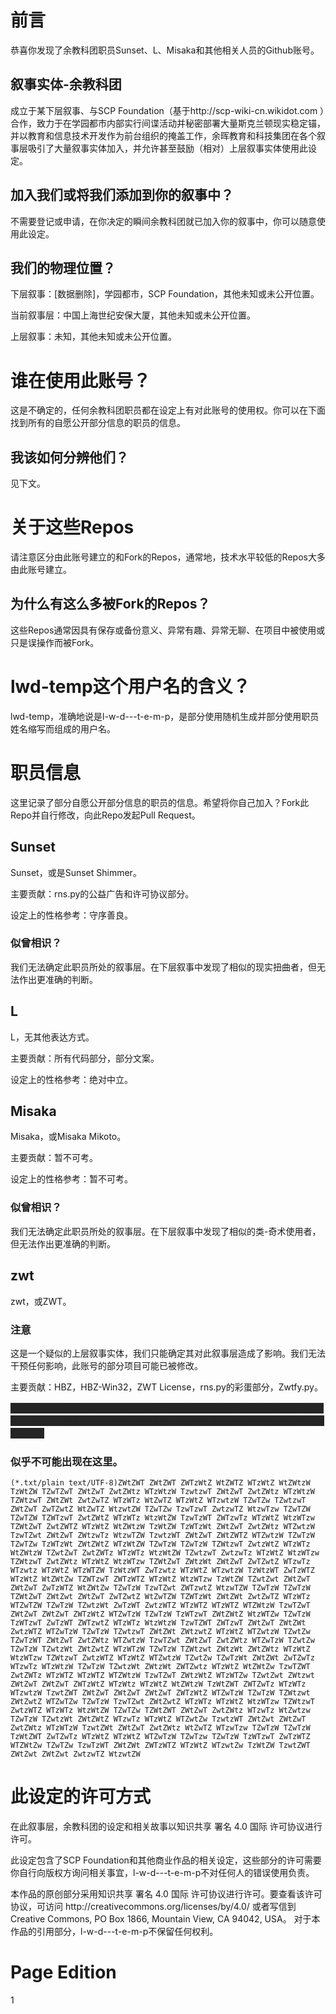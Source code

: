 # 前言
恭喜你发现了余教科团职员Sunset、L、Misaka和其他相关人员的Github账号。

## 叙事实体-余教科团
成立于某下层叙事、与SCP Foundation（基于http://scp-wiki-cn.wikidot.com ）合作，致力于在学园都市内部实行间谍活动并秘密部署大量斯克兰顿现实稳定锚，并以教育和信息技术开发作为前台组织的掩盖工作，余晖教育和科技集团在各个叙事层吸引了大量叙事实体加入，并允许甚至鼓励（相对）上层叙事实体使用此设定。

## 加入我们或将我们添加到你的叙事中？
不需要登记或申请，在你决定的瞬间余教科团就已加入你的叙事中，你可以随意使用此设定。

## 我们的物理位置？
下层叙事：[数据删除]，学园都市，SCP Foundation，其他未知或未公开位置。

当前叙事层：中国上海世纪安保大厦，其他未知或未公开位置。

上层叙事：未知，其他未知或未公开位置。

# 谁在使用此账号？
这是不确定的，任何余教科团职员都在设定上有对此账号的使用权。你可以在下面找到所有的自愿公开部分信息的职员的信息。

## 我该如何分辨他们？
见下文。

# 关于这些Repos
请注意区分由此账号建立的和Fork的Repos，通常地，技术水平较低的Repos大多由此账号建立。

## 为什么有这么多被Fork的Repos？
这些Repos通常因具有保存或备份意义、异常有趣、异常无聊、在项目中被使用或只是误操作而被Fork。

# lwd-temp这个用户名的含义？
lwd-temp，准确地说是l-w-d---t-e-m-p，是部分使用随机生成并部分使用职员姓名缩写而组成的用户名。

# 职员信息
这里记录了部分自愿公开部分信息的职员的信息。希望将你自己加入？Fork此Repo并自行修改，向此Repo发起Pull Request。

## Sunset
Sunset，或是Sunset Shimmer。

主要贡献：rns.py的公益广告和许可协议部分。

设定上的性格参考：守序善良。

### 似曾相识？
我们无法确定此职员所处的叙事层。在下层叙事中发现了相似的现实扭曲者，但无法作出更准确的判断。

## L
L，无其他表达方式。

主要贡献：所有代码部分，部分文案。

设定上的性格参考：绝对中立。

## Misaka
Misaka，或Misaka Mikoto。

主要贡献：暂不可考。

设定上的性格参考：暂不可考。

### 似曾相识？
我们无法确定此职员所处的叙事层。在下层叙事中发现了相似的类-奇术使用者，但无法作出更准确的判断。

## zwt
zwt，或ZWT。

### 注意
这是一个疑似的上层叙事实体，我们只能确定其对此叙事层造成了影响。我们无法干预任何影响，此账号的部分项目可能已被修改。

主要贡献：HBZ，HBZ-Win32，ZWT License，rns.py的彩蛋部分，Zwtfy.py。

<span class="heimu" title="？？？">似乎有记录的造成的最恶劣影响是修改rns.py的作者信息并且很快就被改回来了...</span><span class="heimu" title="你知道的太多了">~~看来如果真的是上层叙事也应该很可爱吧~~...</span><span class="heimu" title="SCP基金会警告">希望不会突然开始虐角色或删除世界线什么的...</span>

### 似乎不可能出现在这里[。](/secret/2020-04-28-z-loader.html)
```
(*.txt/plain text/UTF-8)ZWtZWT ZWtZWT ZWTzWtZ WtZWTZ WTzWtZ WtZWtzW TzWtZW TZwTZwT ZWtZwT ZwtZWtz WTzWtzW TzwtzwT ZWtZwT ZwtZWtz WTzWtzW TZWtzwT ZWtZWt ZwtZwTZ WTzWTz WtZwTZ WTzWtZ WTzwtzW TZwTZw TZwtzwT ZWtZwT ZwTZwtZ WtZwTZ WtzwtZW TZwTZw TzwTzwT ZwtzwTZ WtzwTzw TZwTZW TZwTZW TZWTzwT ZwtZWtZ WTzWTz WtzWtZW TzwTzWT ZWTzwTz WTzWtZ WtzWTzw TZWtZwT ZwtZWTZ WTzWtZ WtZWtzW TzWtZW TzWTzWt ZWtZwT ZwtZWtz WTZwtzW TzwTZwt ZWtZwT ZWtzwTz WtzwTZW TzwtzWT ZWtZwT ZWtZWTZ WTZwtzW TZwTzW TZwTZw TzWTzWt ZWtZWtZ WTzWtZW TZwTzW TZwTzW TZWtzwT ZwtzWtZ WTzWTz WtZWtzW TZwtZwT ZwtZWTz WTzWTz WtzWtZW TZwtzwT ZwtzwTz WTzWtZ WtzWTzw TZWtzwT ZwtZWtz WTzWtZ WtzWTzw TZWtZwT ZWtzWt ZWtZwT ZwTZwtZ WTzwTz WTzwtz WTzWtZ WTzWTZW TzWtzWT ZwTzwtz WTzWtZ WTzwtzW TzWtzWT ZwTzWTZ WTzWtZ WtZWtZw TZWTzwT ZWTzWTZ WTzWtZ WtzWTzw TzWtZW TZwtZwt ZWtZwT ZWtZwT ZwTzWTZ WtZWtZw TZwTzW TzwTZwt ZWTzwtZ WtzwTZW TZwTzW TZwTzW TZWtZwT ZWtZwt ZWtZwT ZwTZwtZ WtZwTZW TZWTzWt ZWtZWt ZwtZwTZ WTzWTz WTZwTZW TZwTzW TZwtzWt ZwTzWT ZwtzWTZ WTzWTZ WTzWTZ WTZWtzW TzwTZwT ZWtZwT ZWtZwT ZWTzWtZ WTZwTzW TZwTzW TzWTzwT ZWtZWtZ WtzWTZw TZwTzW TzWTzwT ZwTzWT ZWTzwtZ WTzWTz WtzWtzW TzwTZWT ZWTzwT ZWtZwT ZWtZWt ZwtzWTZ WTZwTzW TZwTzW TZwtzwT ZWtZWt ZWtzwtZ WTzWtZ WTZwtzW TZwtZw TZwTzWT ZWtZwT ZwtZWtz WTZwtzW TzwTZwt ZWtZwT ZwtZWtz WTZwTzW TZwtZw TZwTzW TZwtzWt ZWtZwtZ WTzWTzW TZwTzW TZWtzwt ZWtzWt ZWtZWtz WTzWtZ WtzWTzw TZWtzwT ZwtzWTZ WTzWtZ WTZwtzW TZwtZw TZwTzWt ZWtZWt ZwTZwTz WTzwTz WTzWtzW TZwTzW TZwtzWt ZWtzWt ZWTZwtz WTzWtZ WtZWtZw TzwTZWT ZwtZWTz WTzWTZ WTzWTZ WTZWtzW TzwTZwT ZWtzWtZ WTzWTZw TZwtZwt ZWtzwt ZWtZwT ZWtZwT ZWTzWtZ WTzWtz WTzWtZ WtZWtzW TzWtZWT ZWTZwTz WTzWTz WTzwtzW TzwtZWT ZWtZwT ZWtZwT ZWtZwT ZWTzWtZ WTZwTzW TZwTzW TZWtzwt ZWtZwtZ WTZwTZw TZwTzW TzwTZwt ZWtZwtZ WTzWTz WTzWtZ WtzWTzw TZWtzwT ZwtzWTZ WTzWTz WtzWtZW TZwTZw TZWtZWT ZWtZwT ZwtZWtz WTzwTz WtZwtzw TZwTzW TZwtzWt ZWtZWtZ WTzwTz WTzWtZ WTZwtZw TzwtzWT ZWtZwt ZWtZwT ZwtZWtz WTzWTzW TzwtZWt ZWtZwT ZwtZWtz WtZwTZ WTzwTzw TZwTzW TZwTzW TzWtZWT ZwTZwTz WTzWtZ WTzWtZ WTZwTzW TZwTzw TZwTzW TzWTzwT ZwTzWTZ WTZWtZw TZwTZw TzwTzWT ZWtZWt ZWTzWTZ WTzWtZ WTzwtZw TzWtZW TzwtZWT ZWtZwt ZWtZwt ZwtzwTZ WtzwtZW
```

# 此设定的许可方式
在此叙事层，余教科团的设定和相关故事以知识共享 署名 4.0 国际 许可协议进行许可。

此设定包含了SCP Foundation和其他商业作品的相关设定，这些部分的许可需要你自行向版权方询问相关事宜，l-w-d---t-e-m-p不对任何人的错误使用负责。

本作品的原创部分采用知识共享 署名 4.0 国际 许可协议进行许可。要查看该许可协议，可访问 http://creativecommons.org/licenses/by/4.0/ 或者写信到 Creative Commons, PO Box 1866, Mountain View, CA 94042, USA。
对于本作品的引用部分，l-w-d---t-e-m-p不保留任何权利。

# Page Edition
1


<style>
a{ text-decoration:none} 
a:hover{ text-decoration:underline} 
</style>
<!--链接无下划线-->

<!--黑幕CSS-->
<!--  <span class="heimu" title="你知道的太多了">应用举例</span>  -->
<style>
.heimu, .heimu a, a .heimu, .heimu a.new {
    background-color: #252525;
    color: #252525;
    text-shadow: none;
}
.heimu:hover, .heimu:active,
.heimu:hover .heimu, .heimu:active .heimu {
    color: white !important;
}
.heimu:hover a, a:hover .heimu,
.heimu:active a, a:active .heimu {
    color: lightblue !important;
}
.heimu:hover .new, .heimu .new:hover, .new:hover .heimu,
.heimu:active .new, .heimu .new:active, .new:active .heimu {
    color: #BA0000 !important;
}

/*阅读更多：https://zh.moegirl.org/MediaWiki:Mobile.css 本文引自萌娘百科(https://zh.moegirl.org)，文字内容默认使用《知识共享 署名-非商业性使用-相同方式共享 3.0》协议。*/
</style>